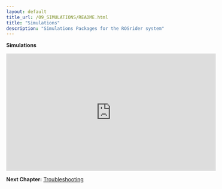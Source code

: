 ```yaml
---
layout: default
title_url: /09_SIMULATIONS/README.html
title: "Simulations"
description: "Simulations Packages for the ROSrider system"
---
```


__Simulations__

<iframe width="560" height="315" src="https://www.youtube.com/embed/uE3CZ2QHIJQ?&autoplay=1" frameborder="0" allowfullscreen></iframe>

__Next Chapter:__ [Troubleshooting](../10_DEBUG/README.md)